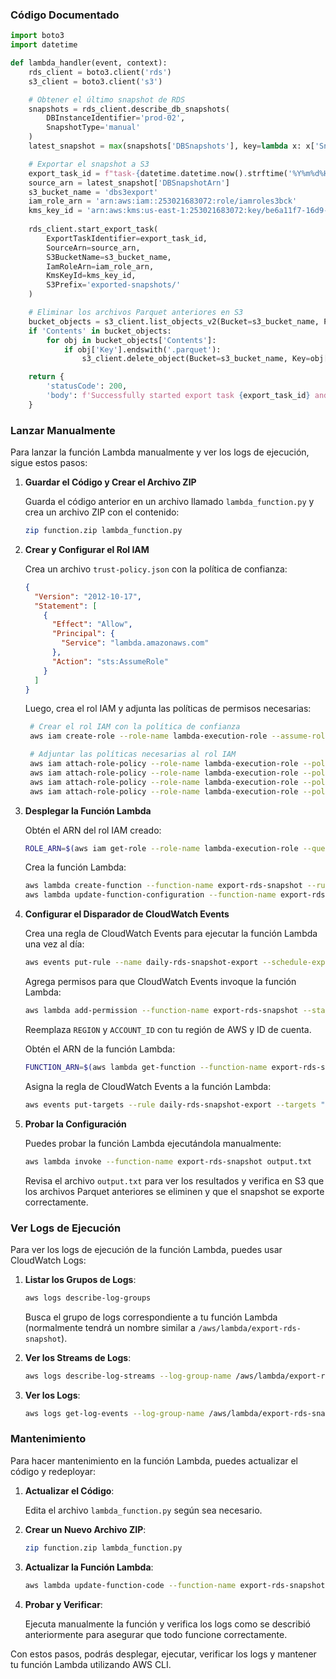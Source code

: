 ### Código Documentado

```python
import boto3
import datetime

def lambda_handler(event, context):
    rds_client = boto3.client('rds')
    s3_client = boto3.client('s3')

    # Obtener el último snapshot de RDS
    snapshots = rds_client.describe_db_snapshots(
        DBInstanceIdentifier='prod-02',
        SnapshotType='manual'
    )
    latest_snapshot = max(snapshots['DBSnapshots'], key=lambda x: x['SnapshotCreateTime'])

    # Exportar el snapshot a S3
    export_task_id = f"task-{datetime.datetime.now().strftime('%Y%m%d%H%M%S')}"
    source_arn = latest_snapshot['DBSnapshotArn']
    s3_bucket_name = 'dbs3export'
    iam_role_arn = 'arn:aws:iam::253021683072:role/iamroles3bck'
    kms_key_id = 'arn:aws:kms:us-east-1:253021683072:key/be6a11f7-16d9-4ee2-bc0c-eab9e87bf7f1'
    
    rds_client.start_export_task(
        ExportTaskIdentifier=export_task_id,
        SourceArn=source_arn,
        S3BucketName=s3_bucket_name,
        IamRoleArn=iam_role_arn,
        KmsKeyId=kms_key_id,
        S3Prefix='exported-snapshots/'
    )

    # Eliminar los archivos Parquet anteriores en S3
    bucket_objects = s3_client.list_objects_v2(Bucket=s3_bucket_name, Prefix='exported-snapshots/')
    if 'Contents' in bucket_objects:
        for obj in bucket_objects['Contents']:
            if obj['Key'].endswith('.parquet'):
                s3_client.delete_object(Bucket=s3_bucket_name, Key=obj['Key'])

    return {
        'statusCode': 200,
        'body': f'Successfully started export task {export_task_id} and deleted old Parquet files.'
    }
```

### Lanzar Manualmente

Para lanzar la función Lambda manualmente y ver los logs de ejecución, sigue estos pasos:

1. **Guardar el Código y Crear el Archivo ZIP**

   Guarda el código anterior en un archivo llamado `lambda_function.py` y crea un archivo ZIP con el contenido:

   ```sh
   zip function.zip lambda_function.py
   ```

2. **Crear y Configurar el Rol IAM**

   Crea un archivo `trust-policy.json` con la política de confianza:

   ```json
   {
     "Version": "2012-10-17",
     "Statement": [
       {
         "Effect": "Allow",
         "Principal": {
           "Service": "lambda.amazonaws.com"
         },
         "Action": "sts:AssumeRole"
       }
     ]
   }
   ```

   Luego, crea el rol IAM y adjunta las políticas de permisos necesarias:

   ```sh
    # Crear el rol IAM con la política de confianza
    aws iam create-role --role-name lambda-execution-role --assume-role-policy-document file://trust-policy.json

    # Adjuntar las políticas necesarias al rol IAM
    aws iam attach-role-policy --role-name lambda-execution-role --policy-arn arn:aws:iam::aws:policy/service-role/AWSLambdaBasicExecutionRole
    aws iam attach-role-policy --role-name lambda-execution-role --policy-arn arn:aws:iam::aws:policy/AmazonRDSFullAccess
    aws iam attach-role-policy --role-name lambda-execution-role --policy-arn arn:aws:iam::aws:policy/AmazonS3FullAccess
    aws iam attach-role-policy --role-name lambda-execution-role --policy-arn arn:aws:iam::aws:policy/AWSKeyManagementServicePowerUser
   ```

3. **Desplegar la Función Lambda**

   Obtén el ARN del rol IAM creado:

   ```sh
   ROLE_ARN=$(aws iam get-role --role-name lambda-execution-role --query 'Role.Arn' --output text)
   ```

   Crea la función Lambda:

   ```sh
   aws lambda create-function --function-name export-rds-snapshot --runtime python3.8 --role $ROLE_ARN --handler lambda_function.lambda_handler --zip-file fileb://function.zip
   aws lambda update-function-configuration --function-name export-rds-snapshot --timeout 900
   ```

4. **Configurar el Disparador de CloudWatch Events**

   Crea una regla de CloudWatch Events para ejecutar la función Lambda una vez al día:

   ```sh
   aws events put-rule --name daily-rds-snapshot-export --schedule-expression 'rate(1 day)'
   ```

   Agrega permisos para que CloudWatch Events invoque la función Lambda:

   ```sh
   aws lambda add-permission --function-name export-rds-snapshot --statement-id daily-rds-snapshot-export --action 'lambda:InvokeFunction' --principal events.amazonaws.com --source-arn arn:aws:events:REGION:ACCOUNT_ID:rule/daily-rds-snapshot-export
   ```

   Reemplaza `REGION` y `ACCOUNT_ID` con tu región de AWS y ID de cuenta.

   Obtén el ARN de la función Lambda:

   ```sh
   FUNCTION_ARN=$(aws lambda get-function --function-name export-rds-snapshot --query 'Configuration.FunctionArn' --output text)
   ```

   Asigna la regla de CloudWatch Events a la función Lambda:

   ```sh
   aws events put-targets --rule daily-rds-snapshot-export --targets "Id"="1","Arn"="$FUNCTION_ARN"
   ```

5. **Probar la Configuración**

   Puedes probar la función Lambda ejecutándola manualmente:

   ```sh
   aws lambda invoke --function-name export-rds-snapshot output.txt
   ```

   Revisa el archivo `output.txt` para ver los resultados y verifica en S3 que los archivos Parquet anteriores se eliminen y que el snapshot se exporte correctamente.

### Ver Logs de Ejecución

Para ver los logs de ejecución de la función Lambda, puedes usar CloudWatch Logs:

1. **Listar los Grupos de Logs**:

   ```sh
   aws logs describe-log-groups
   ```

   Busca el grupo de logs correspondiente a tu función Lambda (normalmente tendrá un nombre similar a `/aws/lambda/export-rds-snapshot`).

2. **Ver los Streams de Logs**:

   ```sh
   aws logs describe-log-streams --log-group-name /aws/lambda/export-rds-snapshot
   ```

3. **Ver los Logs**:

   ```sh
   aws logs get-log-events --log-group-name /aws/lambda/export-rds-snapshot --log-stream-name <log-stream-name>
   ```

### Mantenimiento

Para hacer mantenimiento en la función Lambda, puedes actualizar el código y redeployar:

1. **Actualizar el Código**:

   Edita el archivo `lambda_function.py` según sea necesario.

2. **Crear un Nuevo Archivo ZIP**:

   ```sh
   zip function.zip lambda_function.py
   ```

3. **Actualizar la Función Lambda**:

   ```sh
   aws lambda update-function-code --function-name export-rds-snapshot --zip-file fileb://function.zip
   ```

4. **Probar y Verificar**:

   Ejecuta manualmente la función y verifica los logs como se describió anteriormente para asegurar que todo funcione correctamente.

Con estos pasos, podrás desplegar, ejecutar, verificar los logs y mantener tu función Lambda utilizando AWS CLI.